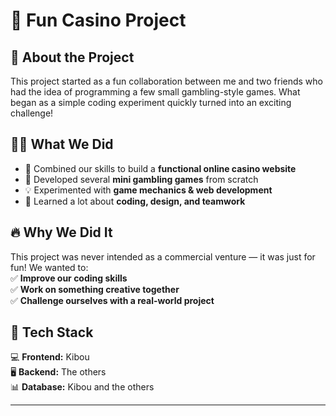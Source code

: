 # 🎰 Fun Casino Project  

## 🎯 About the Project  
This project started as a fun collaboration between me and two friends who had the idea of programming a few small gambling-style games. What began as a simple coding experiment quickly turned into an exciting challenge!  

## 👨‍💻 What We Did  
- 🚀 Combined our skills to build a **functional online casino website**  
- 🎲 Developed several **mini gambling games** from scratch  
- 💡 Experimented with **game mechanics & web development**  
- 🔧 Learned a lot about **coding, design, and teamwork**  

## 🔥 Why We Did It  
This project was never intended as a commercial venture — it was just for fun! We wanted to:  
✅ **Improve our coding skills**  
✅ **Work on something creative together**  
✅ **Challenge ourselves with a real-world project**  

## 🚀 Tech Stack  
💻 **Frontend:** Kibou  
🖥️ **Backend:** The others  
📊 **Database:** Kibou and the others  

---
